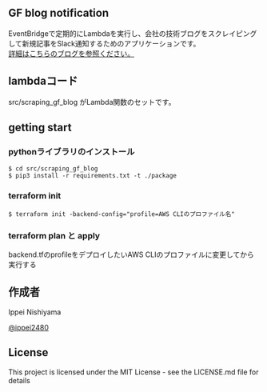 ## GF blog notification

EventBridgeで定期的にLambdaを実行し、会社の技術ブログをスクレイピングして新規記事をSlack通知するためのアプリケーションです。  
[詳細はこちらのブログを参照ください。](https://www.geekfeed.co.jp/geekblog/blog_notification_bot)

## lambdaコード

src/scraping_gf_blog
がLambda関数のセットです。

## getting start

### pythonライブラリのインストール

```shell
$ cd src/scraping_gf_blog
$ pip3 install -r requirements.txt -t ./package
```

### terraform init

```shell
$ terraform init -backend-config="profile=AWS CLIのプロファイル名"
```

### terraform plan と apply

backend.tfのprofileをデプロイしたいAWS CLIのプロファイルに変更してから実行する

## 作成者

Ippei Nishiyama

[@ippei2480](https://twitter.com/ippei2480)

## License

This project is licensed under the MIT License - see the LICENSE.md file for details
